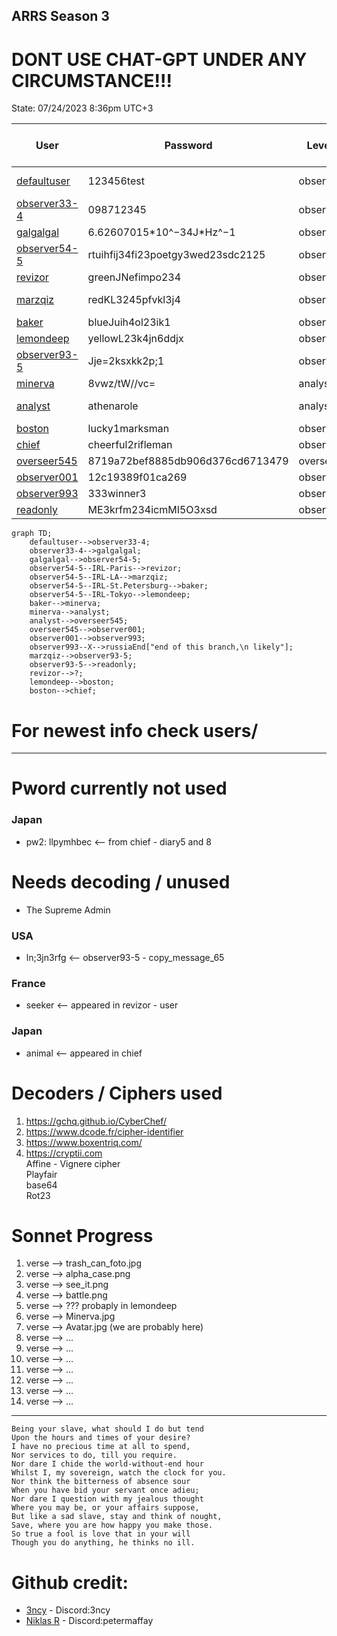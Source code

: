 ## ARRS Season 3 
# DONT USE CHAT-GPT UNDER ANY CIRCUMSTANCE!!!
State: 07/24/2023 8:36pm UTC+3

| User                                               | Password                          | Level    | Status     | Name          | Solved-Status (Presumed) |
|----------------------------------------------------|-----------------------------------|----------|------------|---------------|--------------------------|
| [defaultuser](./Users/Pre_IRL/defaultuser.md)      | 123456test                        | observer | Active     | System user   | Solved                   | 
| [observer33-4](./Users/Pre_IRL/observer33-4.md)    | 098712345                         | observer | Not Active | James Torwind | Solved                   |   
| [galgalgal](./Users/Pre_IRL/galgalgal.md)          | 6.62607015\*10^−34J\*Hz^−1        | observer | Active     | Max Planck    | Solved                   |  
| [observer54-5](./Users/Pre_IRL/observer54-5.md)    | rtuihfij34fi23poetgy3wed23sdc2125 | observer | Not Active | Deleted       | Solved                   |
| [revizor](./Users/France/revizor.md)               | greenJNefimpo234                  | observer | Active     | confidential  | WIP                      |
| [marzqiz](./Users/USA/marzqiz.md)                  | redKL3245pfvkl3j4                 | observer | Active     | System user   | Solved                   |
| [baker](./Users/Russia/baker.md)                   | blueJuih4ol23ik1                  | observer | Active     | Mike          | Solved                   | 
| [lemondeep](./Users/Japan/lemondeep.md)            | yellowL23k4jn6ddjx                | observer | Active     | confidential  | Solved                   |
| [observer93-5](./Users/USA/observer93-5.md)        | Jje=2ksxkk2p;1                    | observer | Active     | Homer Smith   | WIP                      |
| [minerva](./Users/Russia/minerva.md)               | 8vwz/tW//vc=                      | analyst  | Active     | Minnie        | Solved                   |
| [analyst](./Users/Russia/analyst.md)               | athenarole                        | analyst  | not Active | Jack          | Solved                   |
| [boston](./Users/Japan/boston.md)                  | lucky1marksman                    | observer | Active     | confidential  | Solved                   |
| [chief](./Users/Japan/chief.md)                    | cheerful2rifleman                 | observer | Active     | confidential  | WIP                      |
| [overseer545](./Users/Russia/overseer545.md)       | 8719a72bef8885db906d376cd6713479  | overseer | Active     | Hash          | Solved                   |
| [observer001](./Users/Russia/observer001.md)       | 12c19389f01ca269                  | observer | Active     | unknown       | Solved                   |
| [observer993](./Users/Russia/observer993.md)       | 333winner3                        | observer | Active     | unknown       | Finished                 |
| [readonly](./Users/USA/readonly.md)                | ME3krfm234icmMI5O3xsd             | observer | Active     | DELETED       | WIP                      |

```mermaid
graph TD;
    defaultuser-->observer33-4;
    observer33-4-->galgalgal;
    galgalgal-->observer54-5;
    observer54-5--IRL-Paris-->revizor;
    observer54-5--IRL-LA-->marzqiz;
    observer54-5--IRL-St.Petersburg-->baker;
    observer54-5--IRL-Tokyo-->lemondeep;
    baker-->minerva;
    minerva-->analyst;
    analyst-->overseer545;
    overseer545-->observer001;
    observer001-->observer993;
    observer993--X-->russiaEnd["end of this branch,\n likely"];
    marzqiz-->observer93-5;
    observer93-5-->readonly;
    revizor-->?;
    lemondeep-->boston;
    boston-->chief;
```


# For newest info check users/
---
# Pword currently not used 
### Japan
* pw2: llpymhbec <-- from chief - diary5 and 8<br>

# Needs decoding / unused
* The Supreme Admin 
### USA
* ln;3jn3rfg <-- observer93-5 - copy_message_65<br>
### France
* seeker <-- appeared in revizor - user<br>
### Japan  
* animal <-- appeared in chief<br>


# Decoders / Ciphers used  
1. https://gchq.github.io/CyberChef/
2. https://www.dcode.fr/cipher-identifier
3. https://www.boxentriq.com/
4. https://cryptii.com  
Affine - Vignere cipher  
Playfair  
base64  
Rot23 

# Sonnet Progress  
1. verse --> trash_can_foto.jpg
2. verse --> alpha_case.png
3. verse --> see_it.png
4. verse --> battle.png
5. verse --> ??? probaply in lemondeep
6. verse --> Minerva.jpg
7. verse --> Avatar.jpg  (we are probably here)
8. verse --> ...
9. verse --> ...
10. verse --> ...
11. verse --> ...
12. verse --> ...
13. verse --> ...
14. verse --> ...
---
    Being your slave, what should I do but tend
    Upon the hours and times of your desire?
    I have no precious time at all to spend,
    Nor services to do, till you require.
    Nor dare I chide the world-without-end hour
    Whilst I, my sovereign, watch the clock for you.
    Nor think the bitterness of absence sour
    When you have bid your servant once adieu;
    Nor dare I question with my jealous thought
    Where you may be, or your affairs suppose,
    But like a sad slave, stay and think of nought,
    Save, where you are how happy you make those.
    So true a fool is love that in your will
    Though you do anything, he thinks no ill.

# Github credit:
* [3ncy](https://github.com/3ncy) - Discord:3ncy<br>
* [Niklas R](https://github.com/NiklasRosenkranz) - Discord:petermaffay<br>
